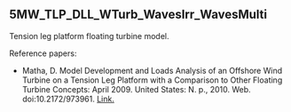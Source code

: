 ## 5MW_TLP_DLL_WTurb_WavesIrr_WavesMulti

Tension leg platform floating turbine model.

Reference papers:

- Matha, D. Model Development and Loads Analysis of an Offshore Wind Turbine on a Tension Leg Platform with a Comparison to Other Floating Turbine Concepts: April 2009. United States: N. p., 2010. Web. doi:10.2172/973961. [Link.](https://www.nrel.gov/docs/fy10osti/45891.pdf)

